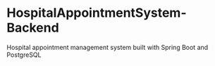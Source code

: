# HospitalAppointmentSystem-Backend
Hospital appointment management system built with Spring Boot and PostgreSQL
